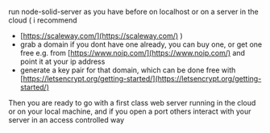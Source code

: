 

run node-solid-server as you have before on localhost or on a server in the cloud \( i recommend 

* [https://scaleway.com/](https://scaleway.com/)
   \)
* grab a domain if you dont have one already, you can buy one, or get one free e.g. from 
  [https://www.noip.com/](https://www.noip.com/)
   and point it at your ip address
* generate a key pair for that domain, which can be done free with 
  [https://letsencrypt.org/getting-started/](https://letsencrypt.org/getting-started/)

Then you are ready to go with a first class web server running in the cloud or on your local machine, and if you open a port others interact with your server in an access controlled way

